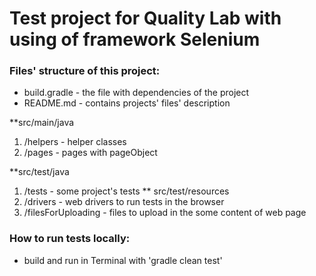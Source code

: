 # Test project for Quality Lab with using of framework Selenium

### Files' structure of this project:

* build.gradle - the file with dependencies of the project
* README.md - contains projects' files' description

**src/main/java
1. /helpers - helper classes
2. /pages - pages with pageObject

**src/test/java
1. /tests - some project's tests
** src/test/resources
1. /drivers - web drivers to run tests in the browser
2. /filesForUploading - files to upload in the some content of web page

### How to run tests locally:

* build and run in Terminal with 'gradle clean test'
